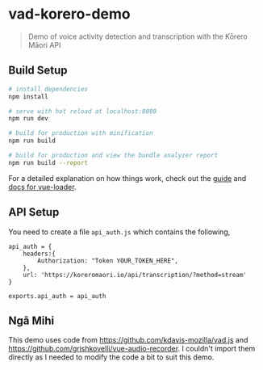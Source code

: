 # vad-korero-demo

> Demo of voice activity detection and transcription with the Kōrero Māori API

## Build Setup

``` bash
# install dependencies
npm install

# serve with hot reload at localhost:8080
npm run dev

# build for production with minification
npm run build

# build for production and view the bundle analyzer report
npm run build --report
```

For a detailed explanation on how things work, check out the [guide](http://vuejs-templates.github.io/webpack/) and [docs for vue-loader](http://vuejs.github.io/vue-loader).

## API Setup
You need to create a file `api_auth.js` which contains the following,

```
api_auth = {
	headers:{
		Authorization: "Token YOUR_TOKEN_HERE",
	},
	url: 'https://koreromaori.io/api/transcription/?method=stream'
}

exports.api_auth = api_auth
```


## Ngā Mihi
This demo uses code from https://github.com/kdavis-mozilla/vad.js and https://github.com/grishkovelli/vue-audio-recorder. I couldn't import them directly as I needed to modify the code a bit to suit this demo.